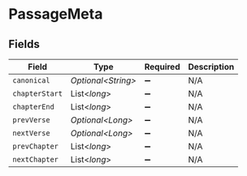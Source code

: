 # PassageMeta


## Fields

| Field               | Type                | Required            | Description         |
| ------------------- | ------------------- | ------------------- | ------------------- |
| `canonical`         | *Optional\<String>* | :heavy_minus_sign:  | N/A                 |
| `chapterStart`      | List\<*long*>       | :heavy_minus_sign:  | N/A                 |
| `chapterEnd`        | List\<*long*>       | :heavy_minus_sign:  | N/A                 |
| `prevVerse`         | *Optional\<Long>*   | :heavy_minus_sign:  | N/A                 |
| `nextVerse`         | *Optional\<Long>*   | :heavy_minus_sign:  | N/A                 |
| `prevChapter`       | List\<*long*>       | :heavy_minus_sign:  | N/A                 |
| `nextChapter`       | List\<*long*>       | :heavy_minus_sign:  | N/A                 |